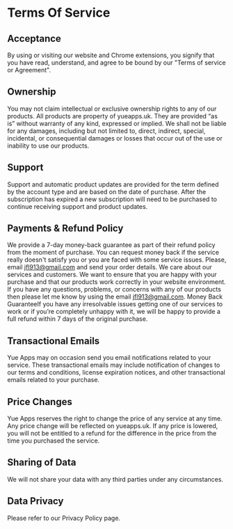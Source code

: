 # Terms Of Service
## Acceptance
By using or visiting our website and Chrome extensions, you signify that you have read, understand, and agree to be bound by our "Terms of service or Agreement".

## Ownership
You may not claim intellectual or exclusive ownership rights to any of our products. All products are property of yueapps.uk. They are provided “as is” without warranty of any kind, expressed or implied. We shall not be liable for any damages, including but not limited to, direct, indirect, special, incidental, or consequential damages or losses that occur out of the use or inability to use our products.

## Support
Support and automatic product updates are provided for the term defined by the account type and are based on the date of purchase. After the subscription has expired a new subscription will need to be purchased to continue receiving support and product updates.

## Payments & Refund Policy
 We provide a 7-day money-back guarantee as part of their refund policy from the moment of purchase. You can request money back if the service really doesn't satisfy you or you are faced with some service issues. Please, email jfl913@gmail.com and send your order details. We care about our services and customers. We want to ensure that you are happy with your purchase and that our products work correctly in your website environment. If you have any questions, problems, or concerns with any of our products then please let me know by using the email jfl913@gmail.com. Money Back GuaranteeIf you have any irresolvable issues getting one of our services to work or if you’re completely unhappy with it, we will be happy to provide a full refund within 7 days of the original purchase.

## Transactional Emails
Yue Apps may on occasion send you email notifications related to your service. These transactional emails may include notification of changes to our terms and conditions, license expiration notices, and other transactional emails related to your purchase.

## Price Changes
Yue Apps reserves the right to change the price of any service at any time. Any price change will be reflected on yueapps.uk. If any price is lowered, you will not be entitled to a refund for the difference in the price from the time you purchased the service.

## Sharing of Data
We will not share your data with any third parties under any circumstances.

## Data Privacy
Please refer to our Privacy Policy page.